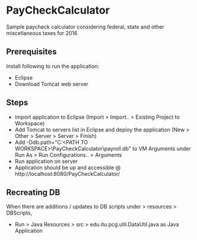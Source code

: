 # PayCheckCalculator
Sample paycheck calculator considering federal, state and other miscellaneous taxes for 2016

## Prerequisites
Install following to run the application:

* Eclipse
* Download Tomcat web server

## Steps

* Import application to Eclipse (Import > Import.. > Existing Project to Workspace)
* Add Tomcat to servers list in Eclipse and deploy the application (New > Other > Server > Server > Finish)
* Add -Ddb.path="C:\<PATH TO WORKSPACE>\PayCheckCalculator\payroll.db" to VM Arguments under Run As > Run Configurations.. > Arguments
* Run application on server
* Application should be up and accessible @ http://localhost:8080/PayCheckCalculator/

## Recreating DB
When there are additions / updates to DB scripts under > resources > DBScripts,

* Run > Java Resources > src > edu.itu.pcg.util.DataUtil.java as Java Application